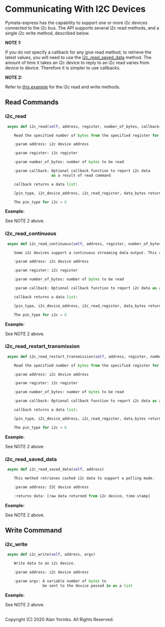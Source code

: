 # Communicating With I2C Devices
Pymata-express has the capability to support one or more i2c devices connected
 to the i2c bus.
The API supports several i2c read methods, and a single i2c write method, described below.

**NOTE 1:** 

If you do not specify a callback for any give read method, to retrieve the latest
values, you will need to use the [i2c_read_saved_data](../pin_changes/#i2c_read_saved_data) method. 
The amount of time it takes an i2c device to reply to an i2c read varies from device to device.
Therefore it is simpler to use callbacks.

**NOTE 2:** 

Refer to [this example](https://github.com/MrYsLab/pymata-express/blob/master/examples/i2c_adxl345_accelerometer.py) 
for the i2c read and write methods.

## Read Commands

### i2c_read

```python
 async def i2c_read(self, address, register, number_of_bytes, callback=None)

    Read the specified number of bytes from the specified register for the i2c device.

    :param address: i2c device address

    :param register: i2c register

    :param number_of_bytes: number of bytes to be read

    :param callback: Optional callback function to report i2c data 
                     as a result of read command

    callback returns a data list:

    [pin_type, i2c_device_address, i2c_read_register, data_bytes returned, time_stamp]

    The pin_type for i2c = 6


```
**Example:**

See NOTE 2 above.

### i2c_read_continuous

```python
 async def i2c_read_continuous(self, address, register, number_of_bytes, callback=None)

    Some i2c devices support a continuous streaming data output. This command enables that mode for the device that supports continuous reads.

    :param address: i2c device address

    :param register: i2c register

    :param number_of_bytes: number of bytes to be read

    :param callback: Optional callback function to report i2c data as a result of read command

    callback returns a data list:

    [pin_type, i2c_device_address, i2c_read_register, data_bytes returned, time_stamp]

    The pin_type for i2c = 6
```
**Example:**

See NOTE 2 above.

### i2c_read_restart_transmission

```python
 async def i2c_read_restart_transmission(self, address, register, number_of_bytes, callback=None)

    Read the specified number of bytes from the specified register for the i2c device. This restarts the transmission after the read. It is required for some i2c devices such as the MMA8452Q accelerometer.

    :param address: i2c device address

    :param register: i2c register

    :param number_of_bytes: number of bytes to be read

    :param callback: Optional callback function to report i2c data as a result of read command

    callback returns a data list:

    [pin_type, i2c_device_address, i2c_read_register, data_bytes returned, time_stamp]

    The pin_type for i2c = 6
```

**Example:**

See NOTE 2 above.

### i2c_read_saved_data


```python
 async def i2c_read_saved_data(self, address)

    This method retrieves cached i2c data to support a polling mode.

    :param address: I2C device address

    :returns data: [raw data returned from i2c device, time-stamp]
```
**Example:**

See NOTE 2 above.


## Write Commmand

### i2c_write
```python
 async def i2c_write(self, address, args)

    Write data to an i2c device.

    :param address: i2c device address

    :param args: A variable number of bytes to 
                 be sent to the device passed in as a list
```
**Example:**

See NOTE 2 above.
<br>
<br>

Copyright (C) 2020 Alan Yorinks. All Rights Reserved.

